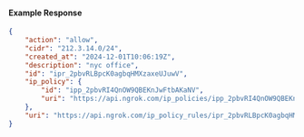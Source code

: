 <!-- Code generated for API Clients. DO NOT EDIT. -->

#### Example Response

```json
{
	"action": "allow",
	"cidr": "212.3.14.0/24",
	"created_at": "2024-12-01T10:06:19Z",
	"description": "nyc office",
	"id": "ipr_2pbvRLBpcK0agbqHMXzaxeUJuwV",
	"ip_policy": {
		"id": "ipp_2pbvRI4QnOW9QBEKnJwFtbAKaNV",
		"uri": "https://api.ngrok.com/ip_policies/ipp_2pbvRI4QnOW9QBEKnJwFtbAKaNV"
	},
	"uri": "https://api.ngrok.com/ip_policy_rules/ipr_2pbvRLBpcK0agbqHMXzaxeUJuwV"
}
```

